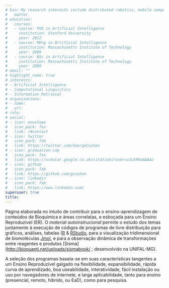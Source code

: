 ```yaml
---
# bio: My research interests include distributed robotics, mobile computing and programmable
#   matter.
# education:
#   courses:
#   - course: PhD in Artificial Intelligence
#     institution: Stanford University
#     year: 2012
#   - course: MEng in Artificial Intelligence
#     institution: Massachusetts Institute of Technology
#     year: 2009
#   - course: BSc in Artificial Intelligence
#     institution: Massachusetts Institute of Technology
#     year: 2008
# email: ""
# highlight_name: true
# interests:
# - Artificial Intelligence
# - Computational Linguistics
# - Information Retrieval
# organizations:
# - name:  
#   url:  
# role:  
# social:
# - icon: envelope
#   icon_pack: fas
#   link: /#contact
# - icon: twitter
#   icon_pack: fab
#   link: https://twitter.com/GeorgeCushen
# - icon: graduation-cap
#   icon_pack: fas
#   link: https://scholar.google.co.uk/citations?user=sIwtMXoAAAAJ
# - icon: github
#   icon_pack: fab
#   link: https://github.com/gcushen
# - icon: linkedin
#   icon_pack: fab
#   link: https://www.linkedin.com/
superuser: true
title: 
---
```



<!-- Google tag (gtag.js)--> 
<script async src="https://www.googletagmanager.com/gtag/js?id=G-S1L73VGCG5"></script>
<script>
  window.dataLayer = window.dataLayer || [];
  function gtag(){dataLayer.push(arguments);}
  gtag('js', new Date());

  gtag('config', 'G-S1L73VGCG5');
</script>

Página elaborada no intuito de contribuir para o ensino-aprendizagem de conteúdos de Bioquímica e áreas correlatas, e esboçada para um Ensino Reproduzível (ER). O *material autoinstrucional* permite o estudo dos temas juntamente à execução de códigos de programas de livre distribuição para gráficos, análises, tabelas ([R](https://cran.r-project.org/) & [RStudio](https://www.rstudio.com/), para a visualização tridimensional de biomoléculas  [Jmol](http://jmol.sourceforge.net/), e para a observação dinâmica de transformações entre reagentes e produtos [Sisma](http://bioquanti.net/uploads/sismabook/ ;  desenvolvido na UNIFAL-MG).
  
  <!---  ![ texto](unifal3.jpg)--->
  
  A seleção dos programas baseia-se em suas características tangentes a um Ensino Reproduzível galgado na flexibilidade, expansibilidade,  rápida curva de aprendizado, boa useabilidade, interatividade, fácil instalação ou uso por navegadores de internete, e larga aplicabilidade, tanto para ensino (presencial, remoto, híbrido, ou EaD), como para pesquisa.